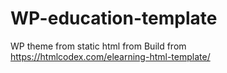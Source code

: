 # WP-education-template
WP theme from static html from Build from https://htmlcodex.com/elearning-html-template/
